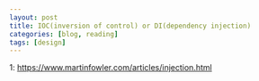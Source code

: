 ```yaml
---
layout: post
title: IOC(inversion of control) or DI(dependency injection)
categories: [blog, reading]
tags: [design]
---
```



1: https://www.martinfowler.com/articles/injection.html
